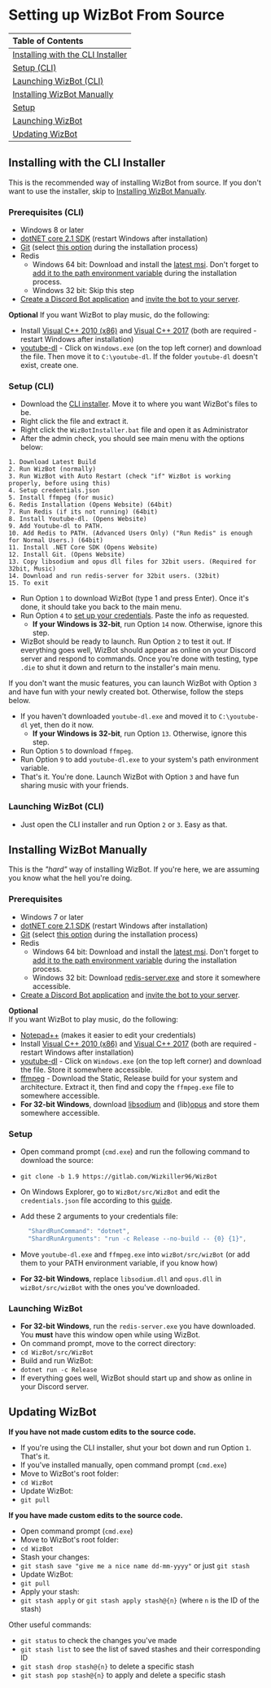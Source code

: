 # Setting up WizBot From Source

| Table of Contents |
| :--- |
| [Installing with the CLI Installer](#installing-with-the-cli-installer) |
| [Setup \(CLI\)](#setup-cli) |
| [Launching WizBot \(CLI\)](#launching-wizbot-cli) |
| [Installing WizBot Manually](#installing-wizbot-manually) |
| [Setup](#setup) |
| [Launching WizBot](#launching-wizbot) |
| [Updating WizBot](#updating-wizbot) |

## Installing with the CLI Installer

This is the recommended way of installing WizBot from source. If you don't want to use the installer, skip to [Installing WizBot Manually](#installing-wizbot-manually).

### Prerequisites \(CLI\)

- Windows 8 or later
- [dotNET core 2.1 SDK](https://www.microsoft.com/net/download/dotnet-core/2.1) \(restart Windows after installation\)
- [Git](https://git-scm.com/downloads) \(select [this option](https://i.imgur.com/zlWVTsi.png) during the installation process\)
- Redis
  - Windows 64 bit: Download and install the [latest msi](https://github.com/MicrosoftArchive/redis/releases/tag/win-3.0.504). Don't forget to [add it to the path environment variable](https://i.imgur.com/uUby6Xw.png) during the installation process.
  - Windows 32 bit: Skip this step 
- [Create a Discord Bot application](../../jsons-explained/#creating-discord-bot-application) and [invite the bot to your server](../../jsons-explained/#inviting-your-bot-to-your-server).

**Optional** If you want WizBot to play music, do the following:

- Install [Visual C++ 2010 \(x86\)](https://download.microsoft.com/download/1/6/5/165255E7-1014-4D0A-B094-B6A430A6BFFC/vcredist_x86.exe) and [Visual C++ 2017](https://support.microsoft.com/en-us/help/2977003/the-latest-supported-visual-c-downloads) \(both are required - restart Windows after installation\)
- [youtube-dl](https://rg3.github.io/youtube-dl/download.html) - Click on `Windows.exe` \(on the top left corner\) and download the file. Then move it to `C:\youtube-dl`. If the folder `youtube-dl` doesn't exist, create one.

### Setup \(CLI\)

- Download the [CLI installer](https://raw.githubusercontent.com/Wizkiller96/WizBotInstallerWin/1.9/WizBotInstaller.bat). Move it to where you want WizBot's files to be.
- Right click the file and extract it.
- Right click the `WizBotInstaller.bat` file and open it as Administrator
- After the admin check, you should see main menu with the options below:

```
1. Download Latest Build
2. Run WizBot (normally)
3. Run WizBot with Auto Restart (check "if" WizBot is working properly, before using this)
4. Setup credentials.json
5. Install ffmpeg (for music)
6. Redis Installation (Opens Website) (64bit)
7. Run Redis (if its not running) (64bit)
8. Install Youtube-dl. (Opens Website)
9. Add Youtube-dl to PATH.
10. Add Redis to PATH. (Advanced Users Only) ("Run Redis" is enough for Normal Users.) (64bit)
11. Install .NET Core SDK (Opens Website)
12. Install Git. (Opens Website)
13. Copy libsodium and opus dll files for 32bit users. (Required for 32bit, Music)
14. Download and run redis-server for 32bit users. (32bit)
15. To exit
```

- Run Option `1` to download WizBot \(type 1 and press Enter\). Once it's done, it should take you back to the main menu.
- Run Option `4` to [set up your credentials](../../jsons-explained). Paste the info as requested.
  - **If your Windows is 32-bit**, run Option `14` now. Otherwise, ignore this step.
- WizBot should be ready to launch. Run Option `2` to test it out. If everything goes well, WizBot should appear as online on your Discord server and respond to commands. Once you're done with testing, type `.die` to shut it down and return to the installer's main menu.

If you don't want the music features, you can launch WizBot with Option `3` and have fun with your newly created bot. Otherwise, follow the steps below.

- If you haven't downloaded `youtube-dl.exe` and moved it to `C:\youtube-dl` yet, then do it now.
  - **If your Windows is 32-bit**, run Option `13`. Otherwise, ignore this step.
- Run Option `5` to download `ffmpeg`.
- Run Option `9` to add `youtube-dl.exe` to your system's path environment variable.
- That's it. You're done. Launch WizBot with Option `3` and have fun sharing music with your friends.

### Launching WizBot \(CLI\)

- Just open the CLI installer and run Option `2` or `3`. Easy as that.

## Installing WizBot Manually

This is the _"hard"_ way of installing WizBot. If you're here, we are assuming you know what the hell you're doing.

### Prerequisites

- Windows 7 or later
- [dotNET core 2.1 SDK](https://www.microsoft.com/net/download/) \(restart Windows after installation\)
- [Git](https://git-scm.com/downloads) \(select [this option](https://i.imgur.com/zlWVTsi.png) during the installation process\)
- Redis
  - Windows 64 bit: Download and install the [latest msi](https://github.com/MicrosoftArchive/redis/releases/tag/win-3.0.504). Don't forget to [add it to the path environment variable](https://i.imgur.com/uUby6Xw.png) during the installation process.
  - Windows 32 bit: Download [redis-server.exe](https://github.com/Wizkiller96/WizBotFiles/blob/master/x86%20Prereqs/redis-server.exe?raw=true) and store it somewhere accessible.
- [Create a Discord Bot application](../../jsons-explained/#creating-discord-bot-application) and [invite the bot to your server](../../jsons-explained/#inviting-your-bot-to-your-server).

**Optional**  
If you want WizBot to play music, do the following:

- [Notepad++](https://notepad-plus-plus.org/) \(makes it easier to edit your credentials\)
- Install [Visual C++ 2010 \(x86\)](https://download.microsoft.com/download/1/6/5/165255E7-1014-4D0A-B094-B6A430A6BFFC/vcredist_x86.exe) and [Visual C++ 2017](https://support.microsoft.com/en-us/help/2977003/the-latest-supported-visual-c-downloads) \(both are required - restart Windows after installation\)
- [youtube-dl](https://rg3.github.io/youtube-dl/download.html) - Click on `Windows.exe` \(on the top left corner\) and download the file. Store it somewhere accessible.
- [ffmpeg](https://ffmpeg.zeranoe.com/builds/) - Download the Static, Release build for your system and architecture. Extract it, then find and copy the `ffmpeg.exe` file to somewhere accessible.
- **For 32-bit Windows**, download [libsodium](https://github.com/Wizkiller96/WizBotFiles/blob/master/x86%20Prereqs/WizBot_Music/libsodium.dll?raw=true) and \(lib\)[opus](https://github.com/Wizkiller96/WizBotFiles/blob/master/x86%20Prereqs/WizBot_Music/opus.dll?raw=true) and store them somewhere accessible.

### Setup

- Open command prompt \(`cmd.exe`\) and run the following command to download the source:
- `git clone -b 1.9 https://gitlab.com/Wizkiller96/WizBot`  
- On Windows Explorer, go to `WizBot/src/WizBot` and edit the `credentials.json` file according to this [guide](../../jsons-explained/#setting-up-credentialsjson-file).
- Add these 2 arguments to your credentials file:

  ```javascript
    "ShardRunCommand": "dotnet",
    "ShardRunArguments": "run -c Release --no-build -- {0} {1}",
  ```

- Move `youtube-dl.exe` and `ffmpeg.exe` into `wizBot/src/wizBot` \(or add them to your PATH environment variable, if you know how\) 
- **For 32-bit Windows**, replace `libsodium.dll` and `opus.dll` in `wizBot/src/wizBot` with the ones you've downloaded.

### Launching WizBot

- **For 32-bit Windows**, run the `redis-server.exe` you have downloaded. You **must** have this window open while using WizBot.
- On command prompt, move to the correct directory:
- `cd WizBot/src/WizBot`  
- Build and run WizBot:
- `dotnet run -c Release`  
- If everything goes well, WizBot should start up and show as online in your Discord server.

## Updating WizBot

**If you have not made custom edits to the source code.**

- If you're using the CLI installer, shut your bot down and run Option `1`. That's it.  
- If you've installed manually, open command prompt \(`cmd.exe`\)  
- Move to WizBot's root folder:  
- `cd WizBot`  
- Update WizBot:  
- `git pull`   

**If you have made custom edits to the source code.**

- Open command prompt \(`cmd.exe`\)  
- Move to WizBot's root folder:  
- `cd WizBot`  
- Stash your changes:  
- `git stash save "give me a nice name dd-mm-yyyy"` or just `git stash`  
- Update WizBot:  
- `git pull`  
- Apply your stash:  
- `git stash apply` or `git stash apply stash@{n}` \(where `n` is the ID of the stash\)  

Other useful commands:

- `git status` to check the changes you've made  
- `git stash list` to see the list of saved stashes and their corresponding ID  
- `git stash drop stash@{n}` to delete a specific stash  
- `git stash pop stash@{n}` to apply and delete a specific stash

